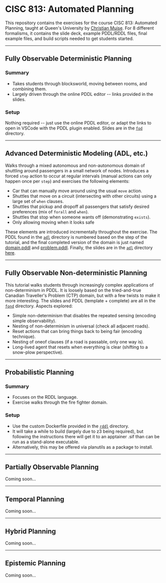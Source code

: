 # CISC 813: Automated Planning

This repository contains the exercises for the course CISC 813: Automated Planning, taught at Queen's University by [Christian Muise](http://haz.ca). For 8 different formalisms, it contains the slide deck, example PDDL/RDDL files, final example files, and build scripts needed to get students started.

----

## Fully Observable Deterministic Planning

### Summary

- Takes students through blocksworld, moving between rooms, and combining them.
- Largely driven through the online PDDL editor -- links provided in the slides.

### Setup

Nothing required -- just use the online PDDL editor, or adapt the links to open in VSCode with the PDDL plugin enabled. Slides are in the [`fod`](fod/) directory.

----

## Advanced Deterministic Modeling (ADL, etc.)

Walks through a mixed autonomous and non-autonomous domain of shuttling around passengers in a small network of nodes. Introduces a forced `step` action to occur at regular intervals (manual actions can only happen once per `step`) and exercises the following elements:

- Car that can manually move around using the usual `move` action.
- Shuttles that move on a circuit (intersecting with other circuits) using a large set of `when` clauses.
- Shuttles that pickup and dropoff all passengers that satisfy desired preferences (mix of `forall` and `when`).
- Shuttles that stop when someone wants off (demonstrating `exists`).
- Only allowing moving when it looks safe

These elements are introduced incrementally throughout the exercise. The PDDL found in the [`adl`](adl/) directory is numbered based on the step of the tutorial, and the final completed version of the domain is just named [domain.pddl](adl/domain.pddl) and [problem.pddl](adl/problem.pddl). Finally, the slides are in the [`adl`](adl/) directory [here](adl/slides.pptx).

----

## Fully Observable Non-deterministic Planning

This tutorial walks students through increasingly complex applications of non-determinism in PDDL. It is loosely based on the tried-and-true Canadian Traveller's Problem (CTP) domain, but with a few twists to make it more interesting. The slides and PDDL (template + complete) are all in the [`fond`](fond/) directory. Aspects explored:

- Simple non-determinism that disables the repeated sensing (encoding simple observability).
- Nesting of non-determinism in universal (check all adjacent roads).
- Reset actions that can bring things back to being fair (encoding technique).
- Nesting of oneof clauses (if a road is passable, only one way is).
- Long-lived agent that resets when everything is clear (shifting to a snow-plow perspective).

----

## Probabilistic Planning

### Summary

- Focuses on the RDDL language.
- Exercise walks through the fire fighter domain.

### Setup

- Use the custom Dockerfile provided in the [`rddl`](rddl/) directory.
- It will take a while to build (largely due to z3 being required), but following the instructions there will get it to an apptainer .sif than can be run as a stand-alone executable.
- Alternatively, this may be offered via planutils as a package to install.

----

## Partially Observable Planning

Coming soon...

----

## Temporal Planning

Coming soon...

----

## Hybrid Planning

Coming soon...

----

## Epistemic Planning

Coming soon...
